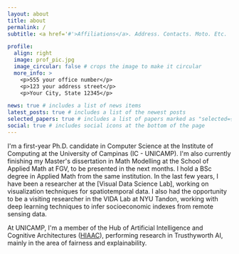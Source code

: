 ```yaml
---
layout: about
title: about
permalink: /
subtitle: <a href='#'>Affiliations</a>. Address. Contacts. Moto. Etc.

profile:
  align: right
  image: prof_pic.jpg
  image_circular: false # crops the image to make it circular
  more_info: >
    <p>555 your office number</p>
    <p>123 your address street</p>
    <p>Your City, State 12345</p>

news: true # includes a list of news items
latest_posts: true # includes a list of the newest posts
selected_papers: true # includes a list of papers marked as "selected={true}"
social: true # includes social icons at the bottom of the page
---
```


I'm a first-year Ph.D. candidate in Computer Science at the Institute of Computing at the University of Campinas (IC - UNICAMP). I'm also currently finishing my Master's dissertation in Math Modelling at the School of Applied Math at FGV, to be presented in the next months. I hold a BSc degree in Applied Math from the same institution. In the last few years, I have been a researcher at the [Visual Data Science Lab], working on visualization techniques for spatiotemporal data. I also had the opportunity to be a visiting researcher in the VIDA Lab at NYU Tandon, working with deep learning techniques to infer socioeconomic indexes from remote sensing data.

At UNICAMP, I'm a member of the Hub of Artificial Intelligence and Cognitive Architectures ([HIAAC](https://hiaac.unicamp.br/)), performing research in Trusthyworth AI, mainly in the area of fairness and explainability.
